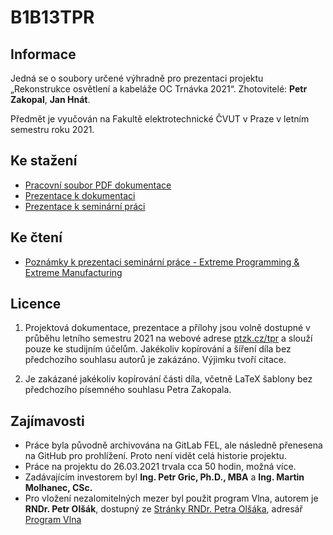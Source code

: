 # B1B13TPR
## Informace

Jedná se o soubory určené výhradně pro prezentaci projektu „Rekonstrukce osvětlení a kabeláže OC Trnávka 2021“.
Zhotovitelé: **Petr Zakopal**, **Jan Hnát**.

Předmět je vyučován na Fakultě elektrotechnické ČVUT v Praze v letním semestru roku 2021.

## Ke stažení
+ [Pracovní soubor PDF dokumentace](/source/tpr.pdf)
+ [Prezentace k dokumentaci](/source/files/prezentace.pptx)
+ [Prezentace k seminární práci](/source/files/prezentace_sem.pptx)

## Ke čtení
+ [Poznámky k prezentaci seminární práce - Extreme Programming & Extreme Manufacturing](/source/files/xp_xm.md)

## Licence

1. Projektová dokumentace, prezentace a přílohy jsou volně dostupné v průběhu  letního semestru 2021 na webové adrese [ptzk.cz/tpr](https://ptzk.cz/tpr) a slouží pouze ke studijním účelům. Jakékoliv kopírování a šíření díla bez předchozího souhlasu autorů je zakázáno. Výjimku tvoří citace.

2. Je zakázané jakékoliv kopírování části díla, včetně LaTeX šablony bez předchozího písemného souhlasu Petra Zakopala.

## Zajímavosti
+ Práce byla původně archivována na GitLab FEL, ale následně přenesena na GitHub pro prohlížení. Proto není vidět celá historie projektu.
+ Práce na projektu do 26.03.2021 trvala cca 50 hodin, možná více.
+ Zadávajícím investorem byl **Ing. Petr Gric, Ph.D., MBA** a **Ing. Martin Molhanec, CSc.**
+ Pro vložení nezalomitelných mezer byl použit program Vlna, autorem je **RNDr. Petr Olšák**, dostupný ze [Stránky RNDr. Petra Olšáka](http://petr.olsak.net), adresář [Program Vlna](http://petr.olsak.net/ftp/olsak/vlna/)
